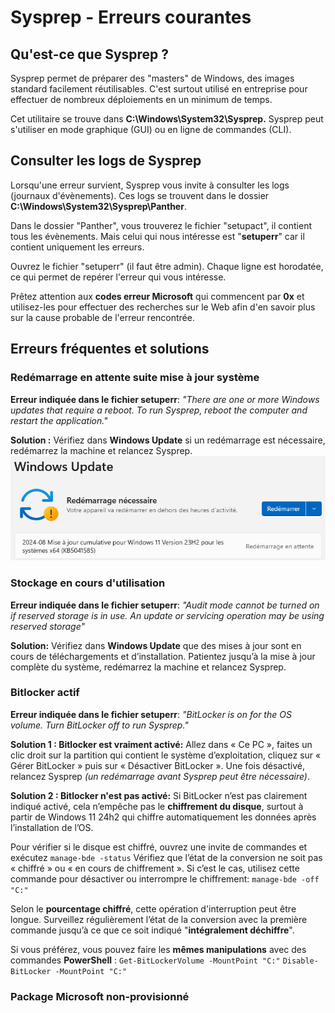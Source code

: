 # Sysprep - Erreurs courantes 

## Qu'est-ce que Sysprep ?

Sysprep permet de préparer des "masters" de Windows, des images standard facilement réutilisables.
C'est surtout utilisé en entreprise pour effectuer de nombreux déploiements en un minimum de temps.

Cet utilitaire se trouve dans **C:\Windows\System32\Sysprep.**
Sysprep peut s'utiliser en mode graphique (GUI) ou en ligne de commandes (CLI).

## Consulter les logs de Sysprep

Lorsqu'une erreur survient, Sysprep vous invite à consulter les logs (journaux d'évènements).
Ces logs se trouvent dans le dossier **C:\Windows\System32\Sysprep\Panther**.

Dans le dossier "Panther", vous trouverez le fichier "setupact", il contient tous les évènements.
Mais celui qui nous intéresse est "**setuperr**" car il contient uniquement les erreurs.

Ouvrez le fichier "setuperr" (il faut être admin).
Chaque ligne est horodatée, ce qui permet de repérer l'erreur qui vous intéresse.

Prêtez attention aux **codes erreur Microsoft** qui commencent par **0x** et utilisez-les pour effectuer des recherches sur le Web afin d'en savoir plus sur la cause probable de l'erreur rencontrée.

## Erreurs fréquentes et solutions

### Redémarrage en attente suite mise à jour système

**Erreur indiquée dans le fichier setuperr**:
*"There are one or more Windows updates that require a reboot. To run Sysprep, reboot the computer
and restart the application."*

**Solution :**
Vérifiez dans **Windows Update** si un redémarrage est nécessaire, redémarrez la machine et relancez Sysprep.
![sysprep_error1.png](./images/sysprep_error1.png)

### Stockage en cours d'utilisation

**Erreur indiquée dans le fichier setuperr**:
*"Audit mode cannot be turned on if reserved storage is in use. An update or servicing operation may be using reserved storage"*

**Solution:**
Vérifiez dans **Windows Update** que des mises à jour sont en cours de téléchargements et d’installation. Patientez jusqu’à la mise à jour complète du système, redémarrez la machine et relancez Sysprep.

### Bitlocker actif

**Erreur indiquée dans le fichier setuperr**:
*"BitLocker is on for the OS volume. Turn BitLocker off to run Sysprep."*

**Solution 1 : Bitlocker est vraiment activé:**
Allez dans « Ce PC », faites un clic droit sur la partition qui contient le système d’exploitation, 
cliquez sur « Gérer BitLocker » puis sur « Désactiver BitLocker ». 
Une fois désactivé, relancez Sysprep *(un redémarrage avant Sysprep peut être nécessaire)*.

**Solution 2 : Bitlocker n'est pas activé:**
Si BitLocker n’est pas clairement indiqué activé, cela n’empêche pas le **chiffrement du disque**, 
surtout à partir de Windows 11 24h2 qui chiffre automatiquement les données après l’installation de l’OS.

Pour vérifier si le disque est chiffré, ouvrez une invite de commandes et exécutez `manage-bde -status`
Vérifiez que l’état de la conversion ne soit pas « chiffré » ou « en cours de chiffrement ». 
Si c’est le cas, utilisez cette commande pour désactiver ou interrompre le chiffrement:
`manage-bde -off "C:"`

Selon le **pourcentage chiffré**, cette opération d'interruption peut être longue.
Surveillez régulièrement l’état de la conversion avec la première commande jusqu’à ce que ce soit indiqué "**intégralement déchiffre**".

Si vous préférez, vous pouvez faire les **mêmes manipulations** avec des commandes **PowerShell** :
`Get-BitLockerVolume -MountPoint "C:"`
`Disable-BitLocker -MountPoint "C:"`

### Package Microsoft non-provisionné



